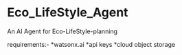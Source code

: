 # Eco_LifeStyle_Agent
An AI Agent for Eco-LifeStyle-planning

requirements:-
*watsonx.ai
*api keys
*cloud object storage

